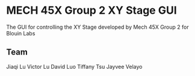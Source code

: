 # MECH 45X Group 2 XY Stage GUI

The GUI for controlling the XY Stage developed by Mech 45X Group 2 for Blouin Labs

## Team

Jiaqi Lu
Victor Lu
David Luo
Tiffany Tsu
Jayvee Velayo

